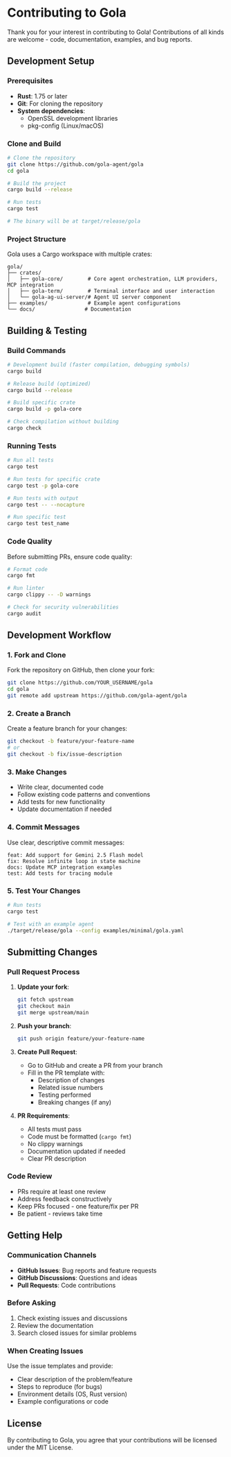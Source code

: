 # Contributing to Gola

Thank you for your interest in contributing to Gola! Contributions of all kinds are welcome - code, documentation, examples, and bug reports.

## Development Setup

### Prerequisites

- **Rust**: 1.75 or later
- **Git**: For cloning the repository
- **System dependencies**: 
  - OpenSSL development libraries
  - pkg-config (Linux/macOS)

### Clone and Build

```bash
# Clone the repository
git clone https://github.com/gola-agent/gola
cd gola

# Build the project
cargo build --release

# Run tests
cargo test

# The binary will be at target/release/gola
```

### Project Structure

Gola uses a Cargo workspace with multiple crates:

```
gola/
├── crates/
│   ├── gola-core/        # Core agent orchestration, LLM providers, MCP integration
│   ├── gola-term/        # Terminal interface and user interaction
│   └── gola-ag-ui-server/# Agent UI server component
├── examples/             # Example agent configurations
└── docs/                # Documentation
```

## Building & Testing

### Build Commands

```bash
# Development build (faster compilation, debugging symbols)
cargo build

# Release build (optimized)
cargo build --release

# Build specific crate
cargo build -p gola-core

# Check compilation without building
cargo check
```

### Running Tests

```bash
# Run all tests
cargo test

# Run tests for specific crate
cargo test -p gola-core

# Run tests with output
cargo test -- --nocapture

# Run specific test
cargo test test_name
```

### Code Quality

Before submitting PRs, ensure code quality:

```bash
# Format code
cargo fmt

# Run linter
cargo clippy -- -D warnings

# Check for security vulnerabilities
cargo audit
```

## Development Workflow

### 1. Fork and Clone

Fork the repository on GitHub, then clone your fork:

```bash
git clone https://github.com/YOUR_USERNAME/gola
cd gola
git remote add upstream https://github.com/gola-agent/gola
```

### 2. Create a Branch

Create a feature branch for your changes:

```bash
git checkout -b feature/your-feature-name
# or
git checkout -b fix/issue-description
```

### 3. Make Changes

- Write clear, documented code
- Follow existing code patterns and conventions
- Add tests for new functionality
- Update documentation if needed

### 4. Commit Messages

Use clear, descriptive commit messages:

```
feat: Add support for Gemini 2.5 Flash model
fix: Resolve infinite loop in state machine
docs: Update MCP integration examples
test: Add tests for tracing module
```

### 5. Test Your Changes

```bash
# Run tests
cargo test

# Test with an example agent
./target/release/gola --config examples/minimal/gola.yaml
```

## Submitting Changes

### Pull Request Process

1. **Update your fork**:
   ```bash
   git fetch upstream
   git checkout main
   git merge upstream/main
   ```

2. **Push your branch**:
   ```bash
   git push origin feature/your-feature-name
   ```

3. **Create Pull Request**:
   - Go to GitHub and create a PR from your branch
   - Fill in the PR template with:
     - Description of changes
     - Related issue numbers
     - Testing performed
     - Breaking changes (if any)

4. **PR Requirements**:
   - All tests must pass
   - Code must be formatted (`cargo fmt`)
   - No clippy warnings
   - Documentation updated if needed
   - Clear PR description

### Code Review

- PRs require at least one review
- Address feedback constructively
- Keep PRs focused - one feature/fix per PR
- Be patient - reviews take time

## Getting Help

### Communication Channels

- **GitHub Issues**: Bug reports and feature requests
- **GitHub Discussions**: Questions and ideas
- **Pull Requests**: Code contributions

### Before Asking

1. Check existing issues and discussions
2. Review the documentation
3. Search closed issues for similar problems

### When Creating Issues

Use the issue templates and provide:
- Clear description of the problem/feature
- Steps to reproduce (for bugs)
- Environment details (OS, Rust version)
- Example configurations or code

## License

By contributing to Gola, you agree that your contributions will be licensed under the MIT License.